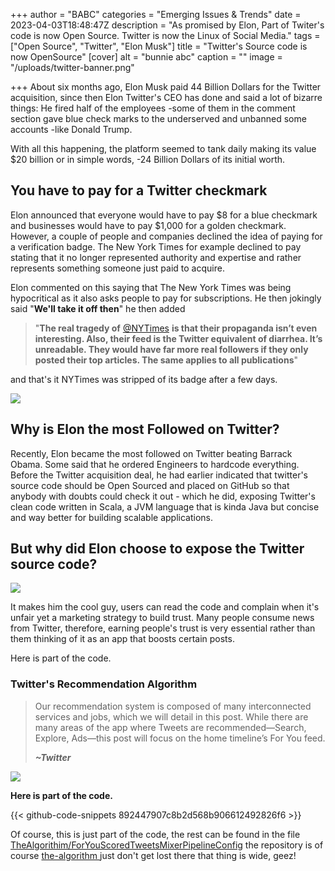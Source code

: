+++
author = "BABC"
categories = "Emerging Issues & Trends"
date = 2023-04-03T18:48:47Z
description = "As promised by Elon, Part of Twiter's code is now Open Source. Twitter is now the Linux of Social Media."
tags = ["Open Source", "Twitter", "Elon Musk"]
title = "Twitter's Source code is now OpenSource"
[cover]
alt = "bunnie abc"
caption = ""
image = "/uploads/twitter-banner.png"

+++
About six months ago, Elon Musk paid 44 Billion Dollars for the Twitter acquisition, since then Elon Twitter's CEO has done and said a lot of bizarre things: He fired half of the employees -some of them in the comment section gave blue check marks to the underserved and unbanned some accounts -like Donald Trump.

With all this happening, the platform seemed to tank daily making its value $20 billion or in simple words, -24 Billion Dollars of its initial worth.

## You have  to pay for a Twitter checkmark

Elon announced that everyone would have to pay $8 for a blue checkmark and businesses would have to pay $1,000 for a golden checkmark. However, a couple of people and companies declined the idea of paying for a verification badge. The New York Times for example declined to pay stating that it no longer represented authority and expertise and rather represents something someone just paid to acquire.

Elon commented on this saying that The New York Times was being hypocritical as it also asks people to pay for subscriptions. He then jokingly said "**We'll take it off then**" he then added

> "**The real tragedy of** [@NYTimes](https://twitter.com/NYTimes) **is that their propaganda isn’t even interesting. Also, their feed is the Twitter equivalent of diarrhea. It’s unreadable. They would have far more real followers if they only posted their top articles. The same applies to all publications**"

and that's it NYTimes was stripped of its badge after a few days.

![](/uploads/screenshot-from-2023-04-03-23-12-56.png)

## Why is Elon the most Followed on Twitter?

Recently, Elon became the most followed on Twitter beating Barrack Obama. Some said that he ordered Engineers to hardcode everything. Before the Twitter acquisition deal, he had earlier indicated that twitter's source code should be Open Sourced and placed on GitHub so that anybody with doubts could check it out - which he did, exposing Twitter's clean code written in Scala, a JVM language that is kinda Java but concise and way better for building scalable applications.

## But why did Elon choose to expose the Twitter source code?

![](/uploads/screenshot-from-2023-04-03-23-52-26.png)

It makes him the cool guy, users can read the code and complain when it's unfair yet a marketing strategy to build trust. Many people consume news from Twitter, therefore, earning people's trust is very essential rather than them thinking of it as an app that boosts certain posts.

Here is part of the code.

### Twitter's Recommendation Algorithm

> Our recommendation system is composed of many interconnected services and jobs, which we will detail in this post. While there are many areas of the app where Tweets are recommended—Search, Explore, Ads—this post will focus on the home timeline’s For You feed.
>
> **_\~Twitter_**

![](/uploads/open-algorithm-png-img-fullhd-medium.png)

**Here is part of the code.**

{{< github-code-snippets 892447907c8b2d568b906612492826f6 >}}

Of course, this is just part of the code, the rest can be found in the file [TheAlgorithim/ForYouScoredTweetsMixerPipelineConfig](https://github.com/twitter/the-algorithm/blob/main/home-mixer/server/src/main/scala/com/twitter/home_mixer/product/for_you/ForYouScoredTweetsMixerPipelineConfig.scala) the repository is of course [the-algorithm  ](https://github.com/twitter/the-algorithm)just don't get lost there that thing is wide, geez!